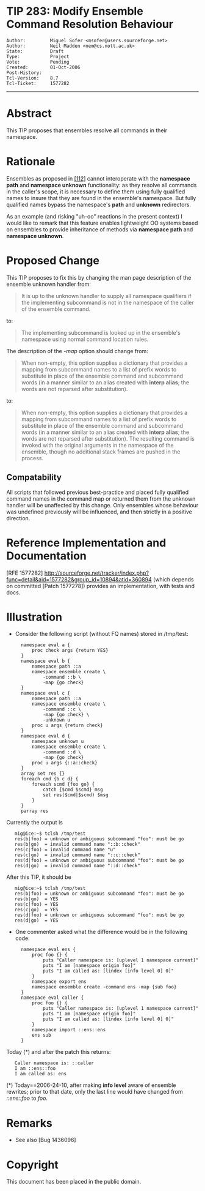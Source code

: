 # TIP 283: Modify Ensemble Command Resolution Behaviour
	Author:         Miguel Sofer <msofer@users.sourceforge.net>
	Author:         Neil Madden <nem@cs.nott.ac.uk>
	State:          Draft
	Type:           Project
	Vote:           Pending
	Created:        01-Oct-2006
	Post-History:   
	Tcl-Version:    8.7
	Tcl-Ticket:     1577282
-----

# Abstract

This TIP proposes that ensembles resolve all commands in their namespace.

# Rationale

Ensembles as proposed in [[112]](112.md) cannot interoperate with the **namespace
path** and **namespace unknown** functionality: as they resolve all
commands in the caller's scope, it is necessary to define them using fully
qualified names to insure that they are found in the ensemble's namespace. But
fully qualified names bypass the namespace's **path** and **unknown**
redirectors.

As an example \(and risking "uh-oo" reactions in the present context\) I would
like to remark that this feature enables lightweight OO systems based on ensembles
to provide inheritance of methods via **namespace path** and **namespace
unknown**.

# Proposed Change

This TIP proposes to fix this by changing the man page description of the
ensemble unknown handler from:

 > It is up to the unknown handler to supply all namespace qualifiers if the
   implementing subcommand is not in the namespace of the caller of the
   ensemble command.

to:

 > The implementing subcommand is looked up in the ensemble's namespace using
   normal command location rules.

The description of the _-map_ option should change from:

 > When non-empty, this option supplies a dictionary that provides a mapping
   from subcommand names to a list of prefix words to substitute in place of
   the ensemble command and subcommand words \(in a manner similar to an alias
   created with **interp alias**; the words are not reparsed after
   substitution\).

to:

 > When non-empty, this option supplies a dictionary that provides a mapping
   from subcommand names to a list of prefix words to substitute in place of
   the ensemble command and subcommand words \(in a manner similar to an alias
   created with **interp alias**; the words are not reparsed after
   substitution\). The resulting command is invoked with the original arguments
   in the namespace of the ensemble, though no additional stack frames are
   pushed in the process.

## Compatability

All scripts that followed previous best-practice and placed fully qualified
command names in the command map or returned them from the unknown handler
will be unaffected by this change. Only ensembles whose behaviour was
undefined previously will be influenced, and then strictly in a positive
direction.

# Reference Implementation and Documentation

[RFE 1577282]
<http://sourceforge.net/tracker/index.php?func=detail&aid=1577282&group_id=10894&atid=360894> 
\(which depends on committed [Patch 1577278]\) provides an implementation,
with tests and docs.

# Illustration

   * Consider the following script \(without FQ names\) stored in /tmp/test:

		   namespace eval a {
		       proc check args {return YES}
		   }
		   namespace eval b {
		       namespace path ::a
		       namespace ensemble create \
		           -command ::b \
		           -map {go check}
		   }
		   namespace eval c {
		       namespace path ::a
		       namespace ensemble create \
		           -command ::c \
		           -map {go check} \
		           -unknown u
		       proc u args {return check}
		   }
		   namespace eval d {
		       namespace unknown u
		       namespace ensemble create \
		           -command ::d \
		           -map {go check}
		       proc u args {::a::check}
		   }
		   array set res {}
		   foreach cmd {b c d} {
		       foreach scmd {foo go} {
		           catch {$cmd $scmd} msg
		           set res($cmd|$scmd) $msg
		       }
		   }
		   parray res

Currently the output is

	   mig@ice:~$ tclsh /tmp/test
	   res(b|foo) = unknown or ambiguous subcommand "foo": must be go
	   res(b|go)  = invalid command name "::b::check"
	   res(c|foo) = invalid command name "u"
	   res(c|go)  = invalid command name "::c::check"
	   res(d|foo) = unknown or ambiguous subcommand "foo": must be go
	   res(d|go)  = invalid command name "::d::check"

After this TIP, it should be

	   mig@ice:~$ tclsh /tmp/test
	   res(b|foo) = unknown or ambiguous subcommand "foo": must be go
	   res(b|go)  = YES
	   res(c|foo) = YES
	   res(c|go)  = YES
	   res(d|foo) = unknown or ambiguous subcommand "foo": must be go
	   res(d|go)  = YES

   * One commenter asked what the difference would be in the following code:

		   namespace eval ens {
		       proc foo {} {
		           puts "Caller namespace is: [uplevel 1 namespace current]"
		           puts "I am [namespace origin foo]"
		           puts "I am called as: [lindex [info level 0] 0]"
		       }
		       namespace export ens
		       namespace ensemble create -command ens -map {sub foo}
		   }
		   namespace eval caller {
		       proc foo {} {
		           puts "Caller namespace is: [uplevel 1 namespace current]"
		           puts "I am [namespace origin foo]"
		           puts "I am called as: [lindex [info level 0] 0]"
		       }
		       namespace import ::ens::ens
		       ens sub
		   }

Today \(\*\) and after the patch this returns:

	   Caller namespace is: ::caller
	   I am ::ens::foo
	   I am called as: ens

\(\*\) Today==2006-24-10, after making **info level** aware of ensemble
rewrites; prior to that date, only the last line would have changed from
_::ens::foo_ to _foo_.

# Remarks

   * See also [Bug 1436096]

# Copyright

This document has been placed in the public domain.

